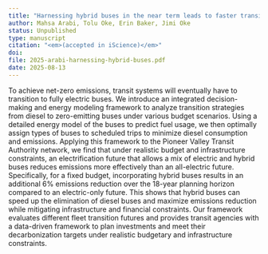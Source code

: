 ```yaml
---
title: "Harnessing hybrid buses in the near term leads to faster transit decarbonization"
author: Mahsa Arabi, Tolu Oke, Erin Baker, Jimi Oke
status: Unpublished
type: manuscript
citation: "<em>(accepted in iScience)</em>"
doi: 
file: 2025-arabi-harnessing-hybrid-buses.pdf
date: 2025-08-13
---
```



To achieve net-zero emissions, transit systems will eventually have to transition to fully electric buses. We introduce an integrated decision-making and energy modeling framework to analyze transition strategies from diesel to zero-emitting buses under various budget scenarios. Using a detailed energy model of the buses to predict fuel usage, we then optimally assign types of buses to scheduled trips to minimize diesel consumption and emissions. Applying this framework to the Pioneer Valley Transit Authority network, we find that under realistic budget and infrastructure constraints, an electrification future that allows a mix of electric and hybrid buses reduces emissions more effectively than an all-electric future. Specifically, for a fixed budget, incorporating hybrid buses results in an additional 6% emissions reduction over the 18-year planning horizon compared to an electric-only future. This shows that hybrid buses can speed up the elimination of diesel buses and maximize emissions reduction while mitigating infrastructure and financial constraints. Our framework evaluates different fleet transition futures and provides transit agencies with a data-driven framework to plan investments and meet their decarbonization targets under realistic budgetary and infrastructure constraints.
